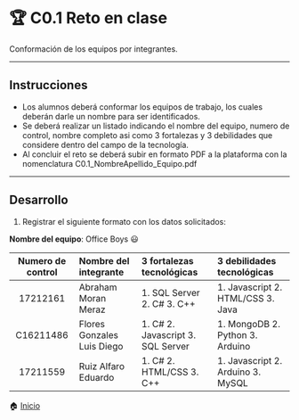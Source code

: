 # :trophy: C0.1 Reto en clase

Conformación de los equipos por integrantes.
___

## Instrucciones

- Los alumnos deberá conformar los equipos de trabajo, los cuales deberán darle un nombre para ser identificados.
- Se deberá realizar un listado indicando el nombre del equipo, numero de control, nombre completo asi como 3 fortalezas y 3 debilidades que considere dentro del campo de la tecnología.
- Al concluir el reto se deberá subir en formato PDF a la plataforma con la nomenclatura C0.1_NombreApellido_Equipo.pdf

___

## Desarrollo

1. Registrar el siguiente formato con los datos solicitados:

**Nombre del equipo**: Office Boys :smiley:

Numero de control | Nombre del integrante | 3 fortalezas tecnológicas | 3 debilidades tecnológicas
:-: | :-- | :-- |:--
17212161| Abraham Moran Meraz  | 1. SQL Server 2. C# 3. C++ | 1. Javascript 2. HTML/CSS 3. Java
C16211486 | Flores Gonzales Luis Diego  | 1. C# 2. Javascript 3. SQL Server | 1. MongoDB 2. Python 3. Arduino
17211559 | Ruiz Alfaro Eduardo  | 1. C# 2. HTML/CSS 3. C++| 1. Javascript 2. Arduino 3. MySQL|

:house: [Inicio](../README.md)
